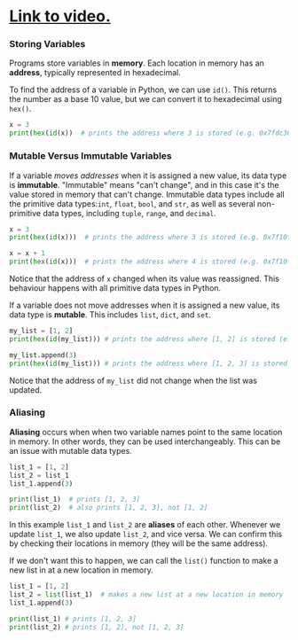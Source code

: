 # [Link to video.](https://www.youtube.com/watch?v=OZQ32ivO6Jk&list=PLVD25niNi0Bm9n4Yz3y5Li-Qc91Yflo5p&index=11)

### Storing Variables

Programs store variables in **memory**. Each location in memory has an **address**, typically represented in hexadecimal.

To find the address of a variable in Python, we can use `id()`. This returns the number as a base 10 value, but we can convert it to hexadecimal using `hex()`.

```python
x = 3
print(hex(id(x))  # prints the address where 3 is stored (e.g. 0x7fdc369ef720)
```

### Mutable Versus Immutable Variables

If a variable *moves addresses* when it is assigned a new value, its data type is **immutable**. "Immutable" means "can't change", and in this case it's the value stored in memory that can't change. Immutable data types include all the primitive data types:`int`, `float`, `bool`, and `str`, as well as several non-primitive data types, including `tuple`, `range`, and `decimal`.

```python
x = 3
print(hex(id(x)))  # prints the address where 3 is stored (e.g. 0x7f10fda70720)

x = x + 1
print(hex(id(x)))  # prints the address where 4 is stored (e.g. 0x7f10fda70740)
```

Notice that the address of `x` changed when its value was reassigned. This behaviour happens with all primitive data types in Python.

If a variable does not move addresses when it is assigned a new value, its data type is **mutable**. This includes `list`, `dict`, and `set`. 

```python
my_list = [1, 2]
print(hex(id(my_list))) # prints the address where [1, 2] is stored (e.g. 0x7efdf846d600)

my_list.append(3)
print(hex(id(my_list))) # prints the address where [1, 2, 3] is stored (e.g. 0x7efdf846d600)
```

Notice that the address of `my_list` did not change when the list was updated. 

### Aliasing

**Aliasing** occurs when when two variable names point to the same location in memory. In other words, they can be used interchangeably. This can be an issue with mutable data types.

```python
list_1 = [1, 2]
list_2 = list_1
list_1.append(3)

print(list_1)  # prints [1, 2, 3]
print(list_2)  # also prints [1, 2, 3], not [1, 2]
```

In this example `list_1` and `list_2` are **aliases** of each other. Whenever we update `list_1`, we also update `list_2`, and vice versa. We can confirm this by checking their locations in memory (they will be the same address).

If we don't want this to happen, we can call the `list()` function to make a new list in at a new location in memory.

```python
list_1 = [1, 2]
list_2 = list(list_1)  # makes a new list at a new location in memory
list_1.append(3)

print(list_1) # prints [1, 2, 3]
print(list_2) # prints [1, 2], not [1, 2, 3]
```
